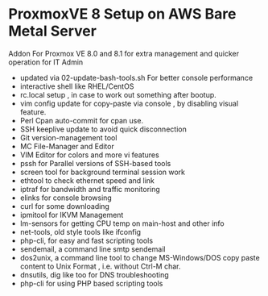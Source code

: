 # ProxmoxVE 8 Setup on AWS Bare Metal Server

Addon For Proxmox VE 8.0 and 8.1 for extra management and quicker operation for IT Admin

- updated via 02-update-bash-tools.sh For better console performance
- interactive shell like RHEL/CentOS
- rc.local setup , in case to work out something after bootup.
- vim config update for copy-paste via console , by disabling visual feature.
- Perl Cpan auto-commit for cpan use.
- SSH keeplive update to avoid quick disconnection 
- Git version-management tool
- MC File-Manager and Editor
- VIM Editor for colors and more vi features
- pssh for Parallel versions of SSH-based tools
- screen tool for background terminal session work
- ethtool to check ethernet speed and link
- iptraf for bandwidth and traffic monitoring
- elinks for console browsing
- curl for some downloading
- ipmitool for IKVM Management
- lm-sensors for getting CPU temp on main-host and other info
- net-tools, old style tools like ifconfig
- php-cli, for easy and fast scripting tools
- sendemail, a command line smtp sendemail
- dos2unix, a command line tool to change MS-Windows/DOS copy paste content to Unix Format , i.e. without Ctrl-M char.
- dnsutils, dig like too for DNS troubleshooting
- php-cli for using PHP based scripting tools
